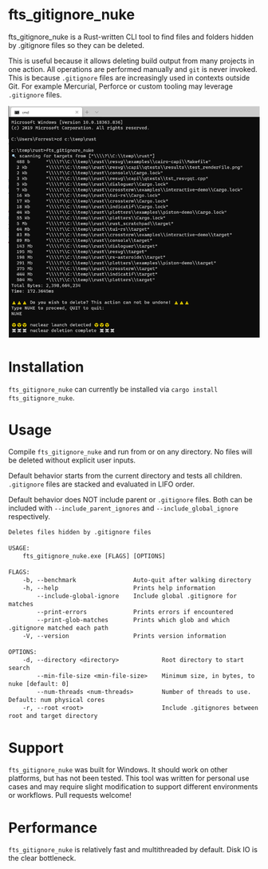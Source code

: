 # fts_gitignore_nuke

fts_gitignore_nuke is a Rust-written CLI tool to find files and folders hidden by .gitignore files so they can be deleted.

This is useful because it allows deleting build output from many projects in one action. All operations are performed manually and `git` is never invoked. This is because `.gitignore` files are increasingly used in contexts outside Git. For example Mercurial, Perforce or custom tooling may leverage `.gitignore` files.

![](/screenshots/nuclear_launch.png?raw=true)

# Installation

`fts_gitignore_nuke` can currently be installed via `cargo install fts_gitignore_nuke`.

# Usage
Compile `fts_gitignore_nuke` and run from or on any directory. No files will be deleted without explicit user inputs.

Default behavior starts from the current directory and tests all children. `.gitignore` files are stacked and evaluated in LIFO order.

Default behavior does NOT include parent or `.gitignore` files. Both can be included with `--include_parent_ignores` and `--include_global_ignore` respectively.

```
Deletes files hidden by .gitignore files

USAGE:
    fts_gitignore_nuke.exe [FLAGS] [OPTIONS]

FLAGS:
    -b, --benchmark                Auto-quit after walking directory
    -h, --help                     Prints help information
        --include-global-ignore    Include global .gitignore for matches
        --print-errors             Prints errors if encountered
        --print-glob-matches       Prints which glob and which .gitignore matched each path
    -V, --version                  Prints version information

OPTIONS:
    -d, --directory <directory>            Root directory to start search
        --min-file-size <min-file-size>    Minimum size, in bytes, to nuke [default: 0]
        --num-threads <num-threads>        Number of threads to use. Default: num physical cores
    -r, --root <root>                      Include .gitignores between root and target directory
```

# Support

`fts_gitignore_nuke` was built for Windows. It should work on other platforms, but has not been tested. This tool was written for personal use cases and may require slight modification to support different environments or workflows. Pull requests welcome!

# Performance

`fts_gitignore_nuke` is relatively fast and multithreaded by default. Disk IO is the clear bottleneck.
